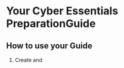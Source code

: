 # Your Cyber Essentials PreparationGuide

## How to use your Guide

1. Create and

<script src='https://storage.ko-fi.com/cdn/scripts/overlay-widget.js'></script>
<script>
  kofiWidgetOverlay.draw('secreq', {
    'type': 'floating-chat',
    'floating-chat.donateButton.text': 'Support me',
    'floating-chat.donateButton.background-color': '#00b9fe',
    'floating-chat.donateButton.text-color': '#fff'
  });
</script>
